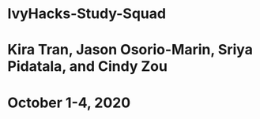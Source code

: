 # IvyHacks-Study-Squad
# Kira Tran, Jason Osorio-Marin, Sriya Pidatala, and Cindy Zou
# October 1-4, 2020
